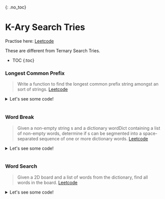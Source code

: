 {: .no_toc}
# K-Ary Search Tries
Practise here: [Leetcode](https://leetcode.com/list?selectedList=9db74ov1)

These are different from Ternary Search Tries.

- TOC
{:toc}

### Longest Common Prefix

> Write a function to find the longest common prefix string amongst an sort of strings. 
> [Leetcode](https://leetcode.com/problems/longest-common-prefix/) <BR>

<details><summary markdown="span">Let's see some code!</summary>

```python
def createTrie(words):
    def _createTrie(): return collections.defaultdict(_createTrie)

    t = _createTrie()
    for word in words:
        curr = t
        for w in word:
            curr = curr[w]
        curr['#']
    return t

class Solution:
    def longestCommonPrefix(self, strs: List[str]) -> str:
        def solve(root, accum = ""):
            curr = root
            if len(curr.values()) == 1 and '#' not in curr:
                for k,v in curr.items():
                    return solve(curr[k], accum + k)
            else:
                return accum
        t = createTrie(strs)
        return solve(t)

```

</details>
<BR>

### Word Break

> Given a non-empty string s and a dictionary wordDict containing a list of non-empty words, determine if s can be segmented into a space-separated sequence of one or more dictionary words.
> [Leetcode](https://leetcode.com/problems/word-break/) <BR>

<details><summary markdown="span">Let's see some code!</summary>

```python
class Solution:
    def wordBreak(self, s: str, wordDict: List[str]) -> bool:
        def createTrie(wordDict):
            def _createTrie():
                return collections.defaultdict(_createTrie)

            t = _createTrie()
            for word in wordDict:
                curr = t
                for w in word:
                    curr = curr[w]
                curr['#']
            return t

        def solve(curr, s):
            if len(s) == 0:
                return '#' in curr
            else:
                for i in range(0, len(s)):
                    if '#' in curr:
                        return solve(curr[s[i]], s[i + 1:]) or solve(t[s[i]], s[i + 1:])
                    else:
                        if s[i] in curr:
                            return solve(curr[s[i]], s[i + 1:])
                        else:
                            return False

        t = createTrie(wordDict)
        return solve(t, s)
```

</details>
<BR>

### Word Search

> Given a 2D board and a list of words from the dictionary, find all words in the board. 
> [Leetcode](https://leetcode.com/problems/serialize-and-deserialize-n-ary-tree/) <BR>

<details><summary markdown="span">Let's see some code!</summary>

```python
class Solution:
    def findWords(self, board, words):

        def createTrie(words):
            def _createTrie():
                return collections.defaultdict(_createTrie)

            t = _createTrie()
            for word in words:
                root = t
                for w in word:
                    root = root[w]
                root['#']
            return t

        def dfs(r, c, trie, accum):
            if '#' in trie:
                self.res.add(''.join(accum))

            if r in range(len(board)) and c in range(len(board[0])) and board[r][c] in trie:
                curr = board[r][c]
                board[r][c] = ''
                dfs(r, c + 1, trie[curr], accum + [curr])
                dfs(r, c - 1, trie[curr], accum + [curr])
                dfs(r + 1, c, trie[curr], accum + [curr])
                dfs(r - 1, c, trie[curr], accum + [curr])
                board[r][c] = curr

        self.res = set()

        for i in range(len(board)):
            for j in range(len(board[i])):
                # Leetcode optimization: Remove word from Trie, if already found. i.e. Rebuild Trie
                rootTrie = createTrie(set(words) - self.res)
                dfs(i, j, rootTrie, [])

        return self.res

```

</details>
<BR>

